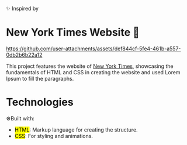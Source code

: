 ✨ Inspired by 
# New York Times Website 📰

https://github.com/user-attachments/assets/def844cf-5fe4-461b-a557-0db2b6b22a12

This project features the website of [New York Times](https://www.nytimes.com/), 
showcasing the fundamentals of HTML and CSS in creating the website 
and used Lorem Ipsum to fill the paragraphs.

# Technologies
⚙️Built with:
<ul>
  <li><mark>HTML</mark>: Markup language for creating the structure.</li>
  <li><mark>CSS</mark>: For styling and animations.</li>
</ul>

